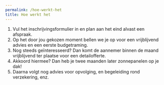 ```yaml
---
permalink: /hoe-werkt-het
title: Hoe werkt het
---
```



1. Vul het inschrijvingsformulier in en plan aan het eind alvast een afspraak.
2. Op het door jou gekozen moment bellen we je op voor een vrijblijvend advies en een eerste budgetraming.
3. Nog steeds geïnteresseerd? Dan komt de aannemer binnen de maand vrijblijvend ter plaatse voor een detailofferte.
4. Akkoord hiermee? Dan heb je twee maanden later zonnepanelen op je dak!
5. Daarna volgt nog advies voor opvolging, en begeleiding rond verzekering, enz.
